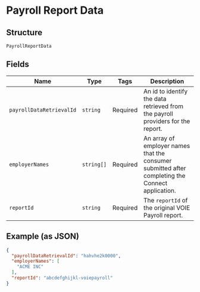 
# Payroll Report Data

## Structure

`PayrollReportData`

## Fields

| Name | Type | Tags | Description |
|  --- | --- | --- | --- |
| `payrollDataRetrievalId` | `string` | Required | An id to identify the data retrieved from the payroll providers for the report. |
| `employerNames` | `string[]` | Required | An array of employer names that the consumer submitted after completing the Connect application. |
| `reportId` | `string` | Required | The `reportId` of the original VOIE Payroll report. |

## Example (as JSON)

```json
{
  "payrollDataRetrievalId": "hahvhe2k0000",
  "employerNames": [
    "ACME INC"
  ],
  "reportId": "abcdefghijkl-voiepayroll"
}
```

